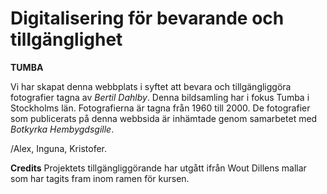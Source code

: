 # Digitalisering för bevarande och tillgänglighet
**TUMBA**

Vi har skapat denna webbplats i syftet att bevara och tillgängliggöra fotografier tagna av *Bertil Dahlby*. Denna bildsamling har i fokus Tumba i Stockholms län. Fotografierna är tagna från 1960 till 2000. De fotografier som publicerats på denna webbsida är inhämtade genom samarbetet med *Botkyrka Hembygdsgille*.

/Alex, Inguna, Kristofer.

**Credits**
Projektets tillgängliggörande har utgått ifrån Wout Dillens mallar som har tagits fram inom ramen för kursen.
